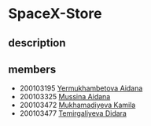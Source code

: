 # SpaceX-Store
## description
## members
+ 200103195 [Yermukhambetova Aidana](https://github.com/Aidanaa22) 
+ 200103325 [Mussina Aidana](https://github.com/AidanaMussina)
+ 200103472 [Mukhamadiyeva Kamila](https://github.com/kamilamukhamadiyeva)
+ 200103477 [Temirgaliyeva Didara](https://github.com/diidara)
